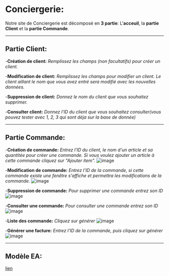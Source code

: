 # Conciergerie:

Notre site de Conciergerie est décomposé en **3 partie**: L'**acceuil**, la **partie Client** et la **partie Commande**.

-----------------------------------------------------------------------------------------------------------------------------------------------------------------------
**Partie Client:**
-----------------------------------------------------------------------------------------------------------------------------------------------------------------------
-**Création de client:** *Remplissez les champs (non facultatifs) pour créer un client.*

-**Modification de client:** *Remplissez les champs pour modifier un client. Le client aillant le nom que vous avez entré sera modifié avec les nouvelles données.*

-**Suppression de client:** *Donnez le nom du client que vous souhaitez supprimer.*

-**Consulter client:** *Donnez l'ID du client que vous souhaitez consulter(vous pouvez tester avec 1, 2, 3 qui sont déja sur la base de donnée)* 

-----------------------------------------------------------------------------------------------------------------------------------------------------------------------
**Partie Commande:**
-----------------------------------------------------------------------------------------------------------------------------------------------------------------------
-**Création de commande:** *Entrez l'ID du client, le nom d'un article et sa quantitée pour créer une commande. Si vous voulez ajouter un article à cette commande cliquez sur "Ajouter item".*
![image](https://user-images.githubusercontent.com/92999833/150653488-d6f51bdb-e08d-4fb6-80b5-9c95957e4d9d.png)

-**Modification de commande:** *Entrez l'ID de la commande, si cette commande existe une fenêtre s'affiche et permettra les modifications de la commande.*
![image](https://user-images.githubusercontent.com/92999833/150653497-86ae0894-2bd1-47f8-af8b-600584d06b75.png)

-**Suppression de commande:** *Pour supprimer une commande entrez son ID*
![image](https://user-images.githubusercontent.com/92999833/150653504-9ff5ded8-ce34-4e2e-ad61-979d5a0f19a6.png)

-**Consulter une commande:** *Pour consulter une commande entrez son ID*
![image](https://user-images.githubusercontent.com/92999833/150653515-b94f7e82-5efe-4c2a-bd47-549655d698a4.png)

-**Liste des commande:** *Cliquez sur générer*
![image](https://user-images.githubusercontent.com/92999833/150653525-f8548d63-79bf-443b-b5e8-e70204e4d73b.png)

-**Générer une facture:** *Entrez l'ID de la commande, puis cliquez sur générer*
![image](https://user-images.githubusercontent.com/92999833/150653534-8384d416-6988-41b1-9211-7fbef608ae29.png)

-----------------------------------------------------------------------------------------------------------------------------------------------------------------------
**Modèle EA:**
-----------------------------------------------------------------------------------------------------------------------------------------------------------------------
 [lien](https://user-images.githubusercontent.com/92999833/150653166-4f2d2f6f-40bd-4034-b1f5-8a7d6ff8016f.png)



